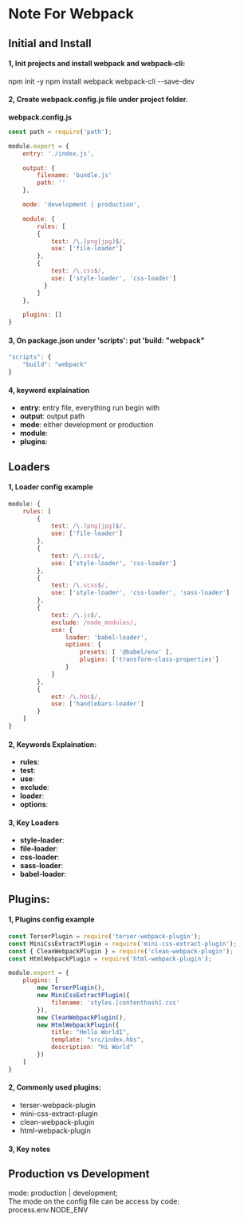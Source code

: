 # Note For Webpack

## Initial and Install

#### 1, Init projects and install webpack and webpack-cli:

  npm init -y
  npm install webpack webpack-cli --save-dev

#### 2, Create webpack.config.js file under project folder.
**webpack.config.js**

```javascript
const path = require('path');

module.export = {
    entry: './index.js',

    output: {
        filename: 'bundle.js'
        path: ''
    },

    mode: 'development | production',

    module: {
        rules: [ 
        {
            test: /\.(png|jpg)$/, 
            use: ['file-loader']
        },
        {
            test: /\.css$/, 
            use: ['style-loader', 'css-loader']
          }
        ]
    },

    plugins: []
}
```

#### 3, On package.json under 'scripts': put 'build: "webpack"

```javascript
"scripts": {
    "build": "webpack"
}

```

#### 4, keyword explaination
- **entry**: entry file, everything run begin with
- **output**: output path
- **mode**: either development or production
- **module**: 
- **plugins**: 

## Loaders

#### 1, Loader config example

```javascript
module: {
    rules: [ 
        {
            test: /\.(png|jpg)$/, 
            use: ['file-loader']
        },
        {
            test: /\.css$/, 
            use: ['style-loader', 'css-loader']
        },
        {
            test: /\.scss$/, 
            use: ['style-loader', 'css-loader', 'sass-loader']
        }, 
        {
            test: /\.js$/,
            exclude: /node_modules/,
            use: {
                loader: 'babel-loader',
                options: {
                    presets: [ '@babel/env' ], 
                    plugins: ['transform-class-properties']
                }
            }
        }, 
        {
            est: /\.hbs$/,
            use: ['handlebars-loader']
        }
    ]
}
```

#### 2, Keywords Explaination:
- **rules**:
- **test**:
- **use**:
- **exclude**:
- **loader**:
- **options**:


#### 3, Key Loaders
- **style-loader**:
- **file-loader**:
- **css-loader**:
- **sass-loader**:
- **babel-loader**:

## Plugins:

#### 1, Plugins config example

```javascript
const TerserPlugin = require('terser-webpack-plugin');
const MiniCssExtractPlugin = require('mini-css-extract-plugin');
const { CleanWebpackPlugin } = require('clean-webpack-plugin');
const HtmlWebpackPlugin = require('html-webpack-plugin');

module.export = {
    plugins: [
        new TerserPlugin(),
        new MiniCssExtractPlugin({
            filename: 'styles.[contenthash].css'
        }),
        new CleanWebpackPlugin(),
        new HtmlWebpackPlugin({
            title: "Hello World1",
            template: "src/index.hbs", 
            description: "Hi World"
        })
    ]
}

```

#### 2, Commonly used plugins:
- terser-webpack-plugin
- mini-css-extract-plugin
- clean-webpack-plugin
- html-webpack-plugin


#### 3, Key notes



## Production vs Development

mode: production | development;  
The mode on the config file can be access by code:  process.env.NODE_ENV












